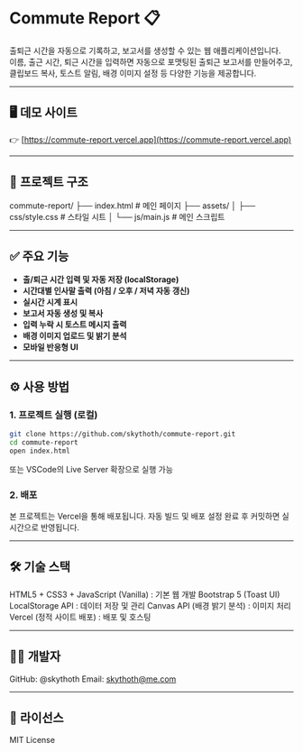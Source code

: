 # Commute Report 📋

출퇴근 시간을 자동으로 기록하고, 보고서를 생성할 수 있는 웹 애플리케이션입니다.  
이름, 출근 시간, 퇴근 시간을 입력하면 자동으로 포맷팅된 출퇴근 보고서를 만들어주고,  
클립보드 복사, 토스트 알림, 배경 이미지 설정 등 다양한 기능을 제공합니다.

---

## 🖥️ 데모 사이트

👉 [https://commute-report.vercel.app](https://commute-report.vercel.app)

---

## 📁 프로젝트 구조
commute-report/ 
├── index.html # 메인 페이지 
├── assets/ 
│ 
├── css/style.css # 스타일 시트 
│ 
└── js/main.js # 메인 스크립트

---

## ✅ 주요 기능

- **출/퇴근 시간 입력 및 자동 저장 (localStorage)**
- **시간대별 인사말 출력 (아침 / 오후 / 저녁 자동 갱신)**
- **실시간 시계 표시**
- **보고서 자동 생성 및 복사**
- **입력 누락 시 토스트 메시지 출력**
- **배경 이미지 업로드 및 밝기 분석**
- **모바일 반응형 UI**

---

## ⚙️ 사용 방법

### 1. 프로젝트 실행 (로컬)

```bash
git clone https://github.com/skythoth/commute-report.git
cd commute-report
open index.html
```

또는 VSCode의 Live Server 확장으로 실행 가능

### 2. 배포
본 프로젝트는 Vercel을 통해 배포됩니다.
자동 빌드 및 배포 설정 완료 후 커밋하면 실시간으로 반영됩니다.

---

## 🛠️ 기술 스택
HTML5 + CSS3 + JavaScript (Vanilla) : 기본 웹 개발
Bootstrap 5 (Toast UI)
LocalStorage API : 데이터 저장 및 관리
Canvas API (배경 밝기 분석) : 이미지 처리
Vercel (정적 사이트 배포) : 배포 및 호스팅

---

## 👨‍💻 개발자
GitHub: @skythoth
Email: skythoth@me.com

---

## 📄 라이선스
MIT License